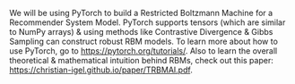 We will be using PyTorch to build a Restricted Boltzmann Machine for a Recommender System Model. PyTorch supports tensors (which are similar to NumPy arrays) & using methods like Contrastive Divergence & Gibbs Sampling can construct robust RBM models.
To learn more about how to use PyTorch, go to https://pytorch.org/tutorials/. Also to learn the overall theoretical & mathematical intuition behind RBMs, check out this paper: https://christian-igel.github.io/paper/TRBMAI.pdf.
